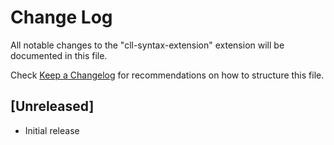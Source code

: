 # Change Log
All notable changes to the "cll-syntax-extension" extension will be documented in this file.

Check [Keep a Changelog](http://keepachangelog.com/) for recommendations on how to structure this file.

## [Unreleased]
- Initial release